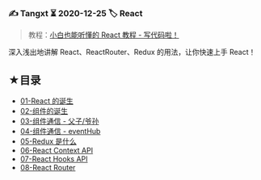 ### ✍️ Tangxt ⏳ 2020-12-25 🏷️ React

> 教程：[小白也能听懂的 React 教程 - 写代码啦！](https://xiedaimala.com/courses/63308031-98f4-4907-ade4-c22d4aa82f27/random/6ab547a2db#/common)

深入浅出地讲解 React、ReactRouter、Redux 的用法，让你快速上手 React！

## ★目录

- [01-React 的诞生](./01.md)
- [02-组件的诞生](./02.md)
- [03-组件通信 - 父子/爷孙](./03.md)
- [04-组件通信 - eventHub](./04.md)
- [05-Redux 是什么](./05.md)
- [06-React Context API](./06.md)
- [07-React Hooks API](./07.md)
- [08-React Router](./08.md)
